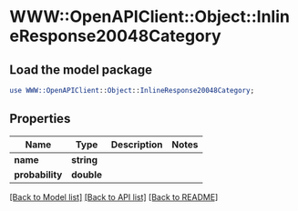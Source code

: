# WWW::OpenAPIClient::Object::InlineResponse20048Category

## Load the model package
```perl
use WWW::OpenAPIClient::Object::InlineResponse20048Category;
```

## Properties
Name | Type | Description | Notes
------------ | ------------- | ------------- | -------------
**name** | **string** |  | 
**probability** | **double** |  | 

[[Back to Model list]](../README.md#documentation-for-models) [[Back to API list]](../README.md#documentation-for-api-endpoints) [[Back to README]](../README.md)


